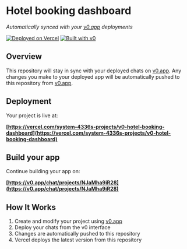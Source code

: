 # Hotel booking dashboard

*Automatically synced with your [v0.app](https://v0.app) deployments*

[![Deployed on Vercel](https://img.shields.io/badge/Deployed%20on-Vercel-black?style=for-the-badge&logo=vercel)](https://vercel.com/system-4336s-projects/v0-hotel-booking-dashboard)
[![Built with v0](https://img.shields.io/badge/Built%20with-v0.app-black?style=for-the-badge)](https://v0.app/chat/projects/NJaMha9iR28)

## Overview

This repository will stay in sync with your deployed chats on [v0.app](https://v0.app).
Any changes you make to your deployed app will be automatically pushed to this repository from [v0.app](https://v0.app).

## Deployment

Your project is live at:

**[https://vercel.com/system-4336s-projects/v0-hotel-booking-dashboard](https://vercel.com/system-4336s-projects/v0-hotel-booking-dashboard)**

## Build your app

Continue building your app on:

**[https://v0.app/chat/projects/NJaMha9iR28](https://v0.app/chat/projects/NJaMha9iR28)**

## How It Works

1. Create and modify your project using [v0.app](https://v0.app)
2. Deploy your chats from the v0 interface
3. Changes are automatically pushed to this repository
4. Vercel deploys the latest version from this repository
